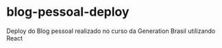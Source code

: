 # blog-pessoal-deploy
Deploy do Blog pessoal realizado no curso da Generation Brasil utilizando React
